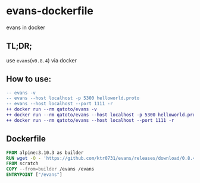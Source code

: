 # evans-dockerfile
evans in docker

## TL;DR;
use `evans`(`v0.8.4`) via docker
## How to use:

```diff
-- evans -v
-- evans --host localhost -p 5300 helloworld.proto
-- evans --host localhost --port 1111 -r
++ docker run --rm qatoto/evans -v
++ docker run --rm qatoto/evans --host localhost -p 5300 helloworld.proto
++ docker run --rm qatoto/evans --host localhost --port 1111 -r
```

## Dockerfile

```dockerfile
FROM alpine:3.10.3 as builder
RUN wget -O - 'https://github.com/ktr0731/evans/releases/download/0.8.4/evans_linux_amd64.tar.gz' | tar zxvf -
FROM scratch
COPY --from=builder /evans /evans
ENTRYPOINT ["/evans"]
```

